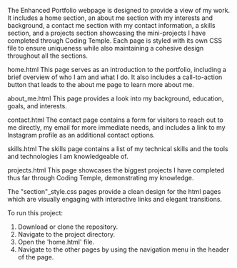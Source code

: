 The Enhanced Portfolio webpage is designed to provide a view of my work. It includes a home section, an about me section with my interests and background, a contact me section with my contact information, a skills section, and a projects section showcasing the mini-projects I have completed through Coding Temple.
Each page is styled with its own CSS file to ensure uniqueness while also maintaining a cohesive design throughout all the sections.

home.html
This page serves as an introduction to the portfolio, including a brief overview of who I am and what I do. It also includes a call-to-action button that leads to the about me page to learn more about me.

about_me.html
This page provides a look into my background, education, goals, and interests.

contact.html
The contact page contains a form for visitors to reach out to me directly, my email for more immediate needs, and includes a link to my Instagram profile as an additional contact options.

skills.html
The skills page contains a list of my technical skills and the tools and technologies I am knowledgeable of.

projects.html
This page showcases the biggest projects I have completed thus far through Coding Temple, demonstrating my knowledge. 

The "section"_style.css pages provide a clean design for the html pages which are visually engaging with interactive links and elegant transitions. 

To run this project:
1. Download or clone the repository.
2. Navigate to the project directory.
3. Open the 'home.html' file.
4. Navigate to the other pages by using the navigation menu in the header of the page.
